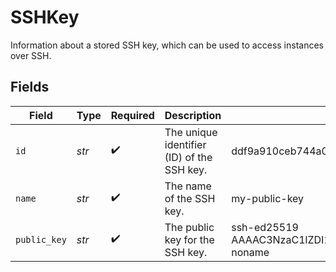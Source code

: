 # SSHKey

Information about a stored SSH key, which can be used to access instances over
SSH.


## Fields

| Field                                                                                   | Type                                                                                    | Required                                                                                | Description                                                                             | Example                                                                                 |
| --------------------------------------------------------------------------------------- | --------------------------------------------------------------------------------------- | --------------------------------------------------------------------------------------- | --------------------------------------------------------------------------------------- | --------------------------------------------------------------------------------------- |
| `id`                                                                                    | *str*                                                                                   | :heavy_check_mark:                                                                      | The unique identifier (ID) of the SSH key.                                              | ddf9a910ceb744a0bb95242cbba6cb50                                                        |
| `name`                                                                                  | *str*                                                                                   | :heavy_check_mark:                                                                      | The name of the SSH key.                                                                | my-public-key                                                                           |
| `public_key`                                                                            | *str*                                                                                   | :heavy_check_mark:                                                                      | The public key for the SSH key.                                                         | ssh-ed25519 AAAAC3NzaC1lZDI1NTE5AAAAICN+lJwsONkwrdsSnQsu1ydUkIuIg5oOC+Eslvmtt60T noname |